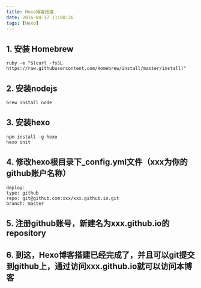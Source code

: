 ```yaml
---
title: Hexo博客搭建
date: 2016-04-17 11:08:26
tags: [Hexo]
---
```



## 1. 安装 Homebrew

```
ruby -e "$(curl -fsSL https://raw.githubusercontent.com/Homebrew/install/master/install)"

```
## 2. 安装nodejs

```
brew install node

```
## 3. 安装hexo

```
npm install -g hexo
hexo init
```

## 4.  修改hexo根目录下_config.yml文件（xxx为你的github账户名称）

```
deploy:
type: github
repo: git@github.com:xxx/xxx.github.io.git
branch: master
```
## 5.  注册github账号，新建名为xxx.github.io的repository
## 6.  到这，Hexo博客搭建已经完成了，并且可以git提交到github上，通过访问xxx.github.io就可以访问本博客

